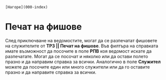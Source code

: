 ```{only} html
[Нагоре](000-index)
```

# Печат на фишове

След приключване на ведомостите, могат да се разпечатат фишовете на
служителите от **ТРЗ || Печат на фишове**. Във филтъра на
справката имате възможност да посочите в поле **РПВ** коя
ведомост искате да разпечатате. Могат да се посочат и няколко или
да остави полето празно и да направим справка за всички. Аналогично в
поле **Служител** можете да посочите един или много служители или да
го оставите празно и да направите справка за всички.
